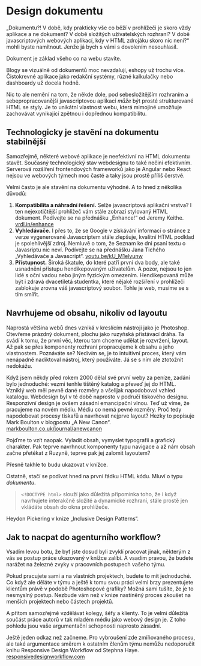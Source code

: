 # Design dokumentu

„Dokumentu?! V době, kdy prakticky vše co běží v prohlížeči je skoro vždy aplikace a ne dokument? V době složitých uživatelských rozhraní? V době javascriptových webových aplikací, kdy v HTML zdrojáku skoro nic není?“ mohli byste namítnout. Jenže já bych s vámi s dovolením nesouhlasil. 

Dokument je základ všeho co na webu stavíte.  

Blogy se vizuálně od dokumentů moc nevzdalují, eshopy už trochu více. Čistokrevné aplikace jako redakční systémy, různé kalkulačky nebo dashboardy už docela hodně.

Nic to ale nemění na tom, že někde dole, pod sebesložitějším rozhraním a sebepropracovanější javascriptovou aplikací *může* být prosté strukturované HTML se styly. Je to unikátní vlastnost webu, která mimojiné umožňuje zachovávat vynikající zpětnou i dopřednou kompatibilitu. 


## Technologicky je stavění na dokumentu stabilnější

Samozřejmě, některé webové aplikace je neefektivní na HTML dokumentu stavět. Současný technologický stav webdesignu to také nečiní efektivním. Serverová rozšíření frontendových frameworků jako je Angular nebo React nejsou ve webových týmech moc časté a taky jsou prostě příliš čerstvé.

Velmi často je ale stavění na dokumentu výhodné. A to hned z několika důvodů:

1. **Kompatibilita a náhradní řešení.** Selže javascriptová aplikační vrstva? I ten nejexotičtější prohlížeč vám stále zobrazí stylovaný HTML dokument. Podívejte se na přednášku „Enhance!“ od Jeremy Keithe. [vrdl.in/enhance](https://www.webexpo.cz/praha2015/prednaska/enhance/)
2. **Vyhledávače.** I přes to, že se Google v získávání informací o stránce z verze vygenerované Javascriptem stále zlepšuje, kvalitní HTML podklad je spolehlivější zdroj. Nemluvě o tom, že Seznam ke dni psaní textu o Javasriptu nic neví. Podívejte se na přednášku Jana Tichého „Vyhledávače a Javascript“. [youtu.be/kU_M1elyunw](https://youtu.be/kU_M1elyunw)
3. **Přístupnost.** Široká škatule, do které patří první dva body, ale také usnadnění přístupu hendikepovaným uživatelům. A pozor, nejsou to jen lidé s oční vadou nebo jiným fyzickým omezením. Hendikepovaná může být i zdravá dvacetiletá studentka, které nějaké rozšíření v prohlížeči zablokuje zrovna váš javascriptový soubor. Tohle je web, musíme se s tím smířit.



## Navrhujeme od obsahu, nikoliv od layoutu

Naprostá většina webů dnes vzniká v kreslícím nástroji jako je Photoshop. Otevřeme prázdný dokument, plochu jako ruzyňská přistávací dráha. Ta svádí k tomu, že první věc, kterou tam chceme udělat je rozvržení, layout. Až pak se přes komponenty rozhraní propracujeme k obsahu a jeho vlastnostem. Poznáváte se? Nedivím se, je to intuitivní proces, který vám nenápadně nadiktoval nástroj, který používáte. Já se s ním ale ztotožnit nedokážu.

Když jsem někdy před rokem 2000 dělal své první weby za peníze, zadání bylo jednoduché: vezmi tenhle tištěný katalog a převeď jej do HTML. Vzniklý web měl pevně dané rozměry a všelijak napodoboval vzhled katalogu. Webdesign byl v té době naprosto v područí tiskového designu. Responzivní design je ovšem zásadní emancipační vlnou. Teď už víme, že pracujeme na novém médiu. Médiu co nemá pevné rozměry. Proč tedy napodobovat procesy tiskařů a navrhovat nejprve layout? Hezky to popisuje Mark Boulton v blogpostu „A New Canon“. [markboulton.co.uk/journal/anewcanon](http://www.markboulton.co.uk/journal/anewcanon)

Pojďme to vzít naopak. Vyladit obsah, vymyslet typografii a grafický charakter. Pak teprve navrhnout komponenty typu navigace a až nám obsah začne přetékat z  Ruzyně, teprve pak jej zalomit layoutem?

Přesně takhle to budu ukazovat v knížce. 

Ostatně, stačí se podívat hned na první řádku HTML kódu. Mluví o typu *dokumentu*.

> `<!DOCTYPE html>` slouží jako důležitá připomínka toho, že i když navrhujete interakčně složité a dynamické rozhraní, stále prostě jen vkládáte obsah do okna prohlížeče.
 
Heydon Pickering v knize „Inclusive Design Patterns“.


## Jak to nacpat do agenturního workflow?

Vsadím levou botu, že byť jste dosud byli zvyklí pracovat jinak, některým z vás se postup práce ukazovaný v knížce zalíbí. A vsadím pravou, že budete narážet na železné zvyky v pracovních postupech vašeho týmu. 

Pokud pracujete sami a na vlastních projektech, budete to mít jednoduché. Co když ale děláte v týmu a ještě k tomu svou práci velmi brzy prezentujete klientům právě v podobě Photoshopové grafiky? Možná sami tušíte, že je to nesmyslný postup. Nezbude vám než v knize nastíněný proces zkoušet na menších projektech nebo částech projektů. 

A přitom samozřejmě vzdělávat kolegy, šéfy a klienty. To je velmi důležitá součást práce autorů v tak mladém médiu jako webový design je. Z toho pohledu jsou vaše argumentační schopnosti naprosto zásadní.

Ještě jeden odkaz než začneme. Pro vybroušení zde zmíňovaného procesu, ale také argumentace směrem k ostatním členům týmu nemůžu nedoporučit knihu Responsive Design Workflow od Stephna Haye. [responsivedesignworkflow.com](http://responsivedesignworkflow.com)




